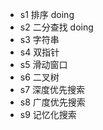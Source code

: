 - s1 排序  doing
- s2 二分查找 doing
- s3 字符串
- s4 双指针
- s5 滑动窗口
- s6 二叉树
- s7 深度优先搜索
- s8 广度优先搜索
- s9 记忆化搜索